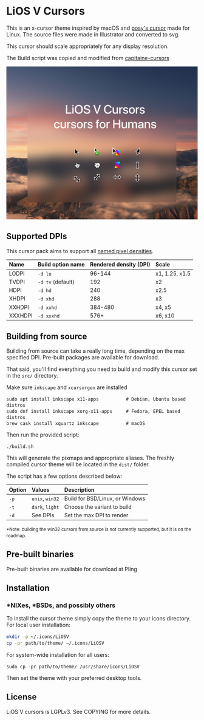 # LiOS V Cursors

This is an x-cursor theme inspired by macOS and [posy's cursor](http://www.michieldb.nl/other/cursors/) made for Linux.
The source files were made in Illustrator and converted to svg.

This cursor should scale appropriately for any display resolution.

The Build script was copied and modified from [capitaine-cursors](https://github.com/keeferrourke/capitaine-cursors)

![](poster.png)

## Supported DPIs

This cursor pack aims to support all [named pixel densities][named-dpi].

[named-dpi]: https://en.wikipedia.org/wiki/Pixel_density#Named_pixel_densities

| Name    | Build option name | Rendered density (DPI) | Scale          |
| :------ | :---------------- | :--------------------- | :------------- |
| LODPI   | `-d lo`           | 96-144                 | x1, 1.25, x1.5 |
| TVDPI   | `-d tv` (default) | 192                    | x2             |
| HDPI    | `-d hd`           | 240                    | x2.5           |
| XHDPI   | `-d xhd`          | 288                    | x3             |
| XXHDPI  | `-d xxhd`         | 384-480                | x4, x5         |
| XXXHDPI | `-d xxxhd`        | 576+                   | x6, x10        |

## Building from source

Building from source can take a really long time, depending on the max specified DPI. 
Pre-built packages are available for download.

That said, you'll find everything you need to build and modify this cursor set in the `src/` directory.

Make sure `inkscape` and `xcursorgen` are installed

```
sudo apt install inkscape x11-apps          # Debian, Ubuntu based distros
sudo dnf install inkscape xorg-x11-apps     # Fedora, EPEL based distros
brew cask install xquartz inkscape          # macOS
```

Then run the provided script:

```
./build.sh
```

This will generate the pixmaps and appropriate aliases.
The freshly compiled cursor theme will be located in the `dist/` folder.

The script has a few options described below:

| Option | Values          | Description                     |
| :----- | :-------------- | :------------------------------ |
| `-p`   | `unix`, `win32` | Build for BSD/Linux, or Windows |
| `-t`   | `dark`, `light` | Choose the variant to build     |
| `-d`   | See DPIs        | Set the max DPI to render       |

<small>*Note: building the win32 cursors from source is not currently supported, but it is on the roadmap.</small>

## Pre-built binaries

Pre-built binaries are available for download at Pling

## Installation

### \*NIXes, \*BSDs, and possibly others

To install the cursor theme simply copy the theme to your icons directory.
For local user installation:

```bash
mkdir -p ~/.icons/LiOSV
cp -pr path/to/theme/ ~/.icons/LiOSV
```

For system-wide installation for all users:

```
sudo cp -pr path/to/theme/ /usr/share/icons/LiOSV
```

Then set the theme with your preferred desktop tools.

## License

LiOS V cursors is LGPLv3. See COPYING for more details.

